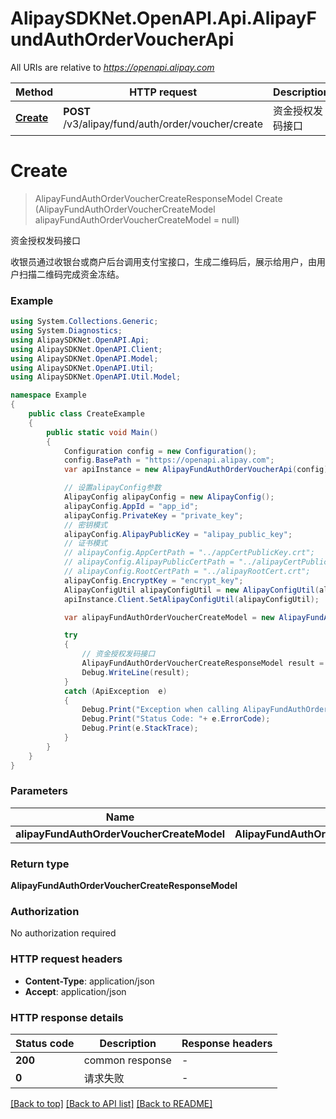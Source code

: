 # AlipaySDKNet.OpenAPI.Api.AlipayFundAuthOrderVoucherApi

All URIs are relative to *https://openapi.alipay.com*

Method | HTTP request | Description
------------- | ------------- | -------------
[**Create**](AlipayFundAuthOrderVoucherApi.md#create) | **POST** /v3/alipay/fund/auth/order/voucher/create | 资金授权发码接口


<a name="create"></a>
# **Create**
> AlipayFundAuthOrderVoucherCreateResponseModel Create (AlipayFundAuthOrderVoucherCreateModel alipayFundAuthOrderVoucherCreateModel = null)

资金授权发码接口

收银员通过收银台或商户后台调用支付宝接口，生成二维码后，展示给用户，由用户扫描二维码完成资金冻结。

### Example
```csharp
using System.Collections.Generic;
using System.Diagnostics;
using AlipaySDKNet.OpenAPI.Api;
using AlipaySDKNet.OpenAPI.Client;
using AlipaySDKNet.OpenAPI.Model;
using AlipaySDKNet.OpenAPI.Util;
using AlipaySDKNet.OpenAPI.Util.Model;

namespace Example
{
    public class CreateExample
    {
        public static void Main()
        {
            Configuration config = new Configuration();
            config.BasePath = "https://openapi.alipay.com";
            var apiInstance = new AlipayFundAuthOrderVoucherApi(config);

            // 设置alipayConfig参数
            AlipayConfig alipayConfig = new AlipayConfig();
            alipayConfig.AppId = "app_id";
            alipayConfig.PrivateKey = "private_key";
            // 密钥模式
            alipayConfig.AlipayPublicKey = "alipay_public_key";
            // 证书模式
            // alipayConfig.AppCertPath = "../appCertPublicKey.crt";
            // alipayConfig.AlipayPublicCertPath = "../alipayCertPublicKey_RSA2.crt";
            // alipayConfig.RootCertPath = "../alipayRootCert.crt";
            alipayConfig.EncryptKey = "encrypt_key";
            AlipayConfigUtil alipayConfigUtil = new AlipayConfigUtil(alipayConfig);
            apiInstance.Client.SetAlipayConfigUtil(alipayConfigUtil);

            var alipayFundAuthOrderVoucherCreateModel = new AlipayFundAuthOrderVoucherCreateModel(); // AlipayFundAuthOrderVoucherCreateModel |  (optional) 

            try
            {
                // 资金授权发码接口
                AlipayFundAuthOrderVoucherCreateResponseModel result = apiInstance.Create(alipayFundAuthOrderVoucherCreateModel);
                Debug.WriteLine(result);
            }
            catch (ApiException  e)
            {
                Debug.Print("Exception when calling AlipayFundAuthOrderVoucherApi.Create: " + e.Message );
                Debug.Print("Status Code: "+ e.ErrorCode);
                Debug.Print(e.StackTrace);
            }
        }
    }
}
```

### Parameters

Name | Type | Description  | Notes
------------- | ------------- | ------------- | -------------
 **alipayFundAuthOrderVoucherCreateModel** | **AlipayFundAuthOrderVoucherCreateModel**|  | [optional] 

### Return type

**AlipayFundAuthOrderVoucherCreateResponseModel**

### Authorization

No authorization required

### HTTP request headers

 - **Content-Type**: application/json
 - **Accept**: application/json


### HTTP response details
| Status code | Description | Response headers |
|-------------|-------------|------------------|
| **200** | common response |  -  |
| **0** | 请求失败 |  -  |

[[Back to top]](#) [[Back to API list]](../README.md#documentation-for-api-endpoints) [[Back to README]](../README.md)


